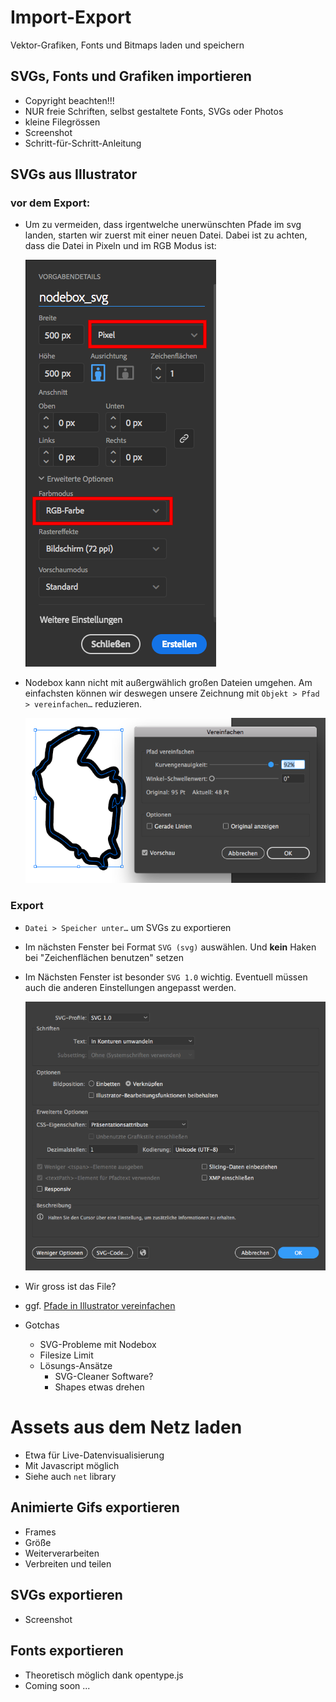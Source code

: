 # Import-Export

Vektor-Grafiken, Fonts und Bitmaps laden und speichern



## SVGs, Fonts und Grafiken importieren

- Copyright beachten!!!
- NUR freie Schriften, selbst gestaltete Fonts, SVGs oder Photos
- kleine Filegrössen
- Screenshot
- Schritt-für-Schritt-Anleitung


## SVGs aus Illustrator

### vor dem Export:

- Um zu vermeiden, dass irgentwelche unerwünschten Pfade im svg landen, starten wir zuerst mit einer neuen Datei. Dabei ist zu achten, dass die Datei in Pixeln und im RGB Modus ist:

	![](assets/import_neue_datei.png)

- Nodebox kann nicht mit außergwählich großen Dateien umgehen. Am einfachsten können wir deswegen unsere Zeichnung mit `Objekt > Pfad > vereinfachen…` reduzieren.

	![](assets/import_vereinfachen.png)

### Export

- `Datei > Speicher unter…` um SVGs zu exportieren
- Im nächsten Fenster bei Format `SVG (svg)` auswählen. Und __kein__ Haken bei "Zeichenflächen benutzen" setzen
- Im Nächsten Fenster ist besonder `SVG 1.0` wichtig. Eventuell müssen auch die anderen Einstellungen angepasst werden.

	![](assets/import_export_einstellungen.png)
- Wir gross ist das File?
- ggf. [Pfade in Illustrator vereinfachen](#vor-dem-export)


- Gotchas
	- SVG-Probleme mit Nodebox
	- Filesize Limit
	- Lösungs-Ansätze
		- SVG-Cleaner Software?
		- Shapes etwas drehen


# Assets aus dem Netz laden

- Etwa für Live-Datenvisualisierung
- Mit Javascript möglich
- Siehe auch `net` library

## Animierte Gifs exportieren

- Frames
- Größe
- Weiterverarbeiten
- Verbreiten und teilen

## SVGs exportieren

-  Screenshot

## Fonts exportieren

-  Theoretisch möglich dank opentype.js
-  Coming soon ...

